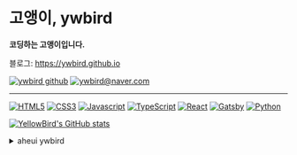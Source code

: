 # 고앵이, ywbird

**코딩하는 고앵이입니다.**

블로그: <https://ywbird.github.io>

[![ywbird github](https://img.shields.io/badge/-projects-ffe6bc?style=for-the-badge)](https://ywbird.kro.kr/ywbird)
[![ywbird@naver.com](https://img.shields.io/badge/-ywbird@naver.com-03C75A?style=for-the-badge&logo=Naver&logoColor=fff&logoWidth=10)](mailto:ywbird@naver.com)

---

[![HTML5](https://img.shields.io/badge/-HTML5-E34F26?style=for-the-badge&logo=HTML5&logoColor=fff)](#)
[![CSS3](https://img.shields.io/badge/-CSS3-1572B6?style=for-the-badge&logo=CSS3&logoColor=fff)](#)
[![Javascript](https://img.shields.io/badge/-Javascript-F7DF1E?style=for-the-badge&logo=JavaScript&logoColor=000)](#)
[![TypeScript](https://img.shields.io/badge/-TypeScript-3178C6?style=for-the-badge&logo=TypeScript&logoColor=fff)](#)
[![React](https://img.shields.io/badge/-React-61DAFB?style=for-the-badge&logo=React&logoColor=000)](#)
[![Gatsby](https://img.shields.io/badge/-Gatsby-663399?style=for-the-badge&logo=Gatsby&logoColor=fff)](#)
[![Python](https://img.shields.io/badge/-Python-3776AB?style=for-the-badge&logo=Python&logoColor=fff)](#)

[![YellowBird's GitHub stats](https://github-readme-stats.vercel.app/api?username=ywbird&show_icons=true&theme=github_dark)](#)

<details>
<summary>aheui ywbird</summary>

```
밚밦다밚붒
맣박밝뚜두
토따투투뚜
또봀뭏뭏뿌
볽본희붆뭏
봌뫃뻐터분
뫃뻐뻐뻐터
```

</details>
